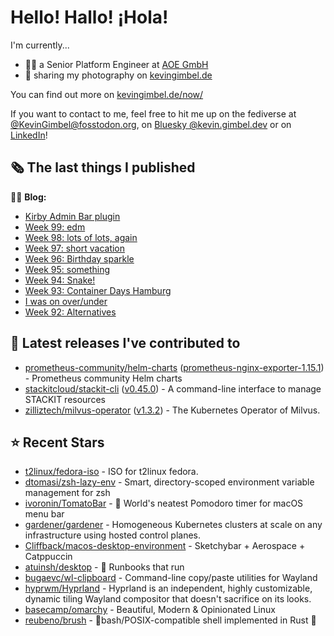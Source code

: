 # Hello! Hallo! ¡Hola!

I'm currently...
- 👨‍💻 a Senior Platform Engineer at [AOE GmbH](https://aoe.com)
- 📸 sharing my photography on [kevingimbel.de](https://kevingimbel.de/photography)

You can find out more on [kevingimbel.de/now/](https://kevingimbel.de/now/)

If you want to contact to me, feel free to hit me up on the fediverse at [@KevinGimbel@fosstodon.org](https://fosstodon.org/@KevinGimbel), on [Bluesky @kevin.gimbel.dev](https://bsky.app/profile/kevin.gimbel.dev) or on [LinkedIn](https://www.linkedin.com/in/kevingimbel/)!

## 🗞 The last things I published

🧑‍💻 **Blog:**

- [Kirby Admin Bar plugin](https://kevingimbel.de/blog/kirby-admin-bar-plugin)
- [Week 99: edm](https://kevingimbel.de/blog/week-99-edm)
- [Week 98: lots of lots, again](https://kevingimbel.de/blog/week-98-lots-of-lots-again)
- [Week 97: short vacation](https://kevingimbel.de/blog/week-97-short-vacation)
- [Week 96: Birthday sparkle](https://kevingimbel.de/blog/week-96-birthday-sparkle)
- [Week 95: something](https://kevingimbel.de/blog/week-95-something)
- [Week 94: Snake!](https://kevingimbel.de/blog/week-94-snake)
- [Week 93: Container Days Hamburg](https://kevingimbel.de/blog/week-93-container-days-hamburg)
- [I was on over/under](https://kevingimbel.de/blog/i-was-on-over-under)
- [Week 92: Alternatives](https://kevingimbel.de/blog/week-92-alternatives)

## 🔭 Latest releases I've contributed to

- [prometheus-community/helm-charts](https://github.com/prometheus-community/helm-charts) ([prometheus-nginx-exporter-1.15.1](https://github.com/prometheus-community/helm-charts/releases/tag/prometheus-nginx-exporter-1.15.1)) - Prometheus community Helm charts
- [stackitcloud/stackit-cli](https://github.com/stackitcloud/stackit-cli) ([v0.45.0](https://github.com/stackitcloud/stackit-cli/releases/tag/v0.45.0)) - A command-line interface to manage STACKIT resources
- [zilliztech/milvus-operator](https://github.com/zilliztech/milvus-operator) ([v1.3.2](https://github.com/zilliztech/milvus-operator/releases/tag/v1.3.2)) - The Kubernetes Operator of Milvus. 

## ⭐ Recent Stars

- [t2linux/fedora-iso](https://github.com/t2linux/fedora-iso) - ISO for t2linux fedora.
- [dtomasi/zsh-lazy-env](https://github.com/dtomasi/zsh-lazy-env) - Smart, directory-scoped environment variable management for zsh
- [ivoronin/TomatoBar](https://github.com/ivoronin/TomatoBar) - 🍅 World&#39;s neatest Pomodoro timer for macOS menu bar
- [gardener/gardener](https://github.com/gardener/gardener) - Homogeneous Kubernetes clusters at scale on any infrastructure using hosted control planes.
- [Cliffback/macos-desktop-environment](https://github.com/Cliffback/macos-desktop-environment) - Sketchybar &#43; Aerospace &#43; Catppuccin
- [atuinsh/desktop](https://github.com/atuinsh/desktop) - 📖 Runbooks that run 
- [bugaevc/wl-clipboard](https://github.com/bugaevc/wl-clipboard) - Command-line copy/paste utilities for Wayland
- [hyprwm/Hyprland](https://github.com/hyprwm/Hyprland) - Hyprland is an independent, highly customizable, dynamic tiling Wayland compositor that doesn&#39;t sacrifice on its looks.
- [basecamp/omarchy](https://github.com/basecamp/omarchy) - Beautiful, Modern &amp; Opinionated Linux
- [reubeno/brush](https://github.com/reubeno/brush) - 🐚bash/POSIX-compatible shell implemented in Rust 🦀

